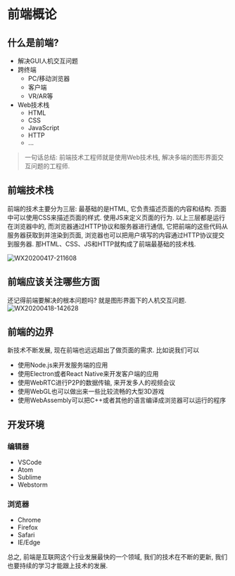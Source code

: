 # 前端概论

## 什么是前端?
-  解决GUI人机交互问题
-  跨终端
    - PC/移动浏览器
    - 客户端
    - VR/AR等
- Web技术栈
    - HTML
    - CSS
    - JavaScript
    - HTTP
    - ...

> 一句话总结: 前端技术工程师就是使用Web技术栈, 解决多端的图形界面交互问题的工程师.

## 前端技术栈
前端的技术主要分为三层: 最基础的是HTML, 它负责描述页面的内容和结构. 页面中可以使用CSS来描述页面的样式. 使用JS来定义页面的行为. 以上三层都是运行在浏览器中的, 而浏览器通过HTTP协议和服务器进行通信, 它把前端的这些代码从服务器获取到并渲染到页面, 浏览器也可以把用户填写的内容通过HTTP协议提交到服务器. 那HTML、CSS、JS和HTTP就构成了前端最基础的技术栈.

![WX20200417-211608](https://github.com/stormkang/study-blog/raw/master/dist/images/WX20200417-211608.png)

## 前端应该关注哪些方面

还记得前端要解决的根本问题吗? 就是图形界面下的人机交互问题.
![WX20200418-142628](https://github.com/stormkang/study-blog/raw/master/dist/images/WX20200418-142628.png)

## 前端的边界
新技术不断发展, 现在前端也远远超出了做页面的需求. 比如说我们可以
- 使用Node.js来开发服务端的应用
- 使用Electron或者React Native来开发客户端的应用
- 使用WebRTC进行P2P的数据传输, 来开发多人的视频会议
- 使用WebGL也可以做出来一些比较流畅的大型3D游戏
- 使用WebAssembly可以把C++或者其他的语言编译成浏览器可以运行的程序

## 开发环境

### 编辑器
- VSCode
- Atom
- Sublime
- Webstorm

### 浏览器
- Chrome
- Firefox
- Safari
- IE/Edge

总之, 前端是互联网这个行业发展最快的一个领域, 我们的技术在不断的更新, 我们也要持续的学习才能跟上技术的发展.
